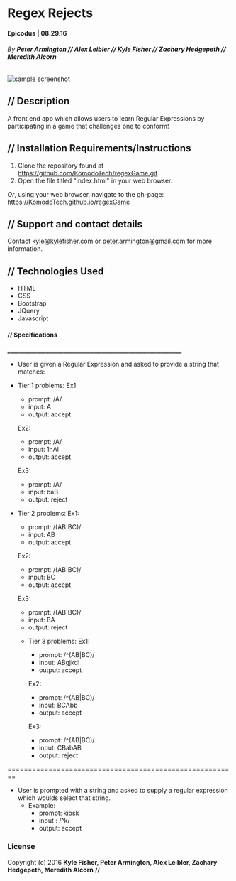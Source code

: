 # Regex Rejects

#### Epicodus | 08.29.16
###### _By **Peter Armington // Alex Leibler // Kyle Fisher // Zachary Hedgepeth // Meredith Alcorn**_

![sample screenshot](regexrejects.png)

## **//** Description

A front end app which allows users to learn Regular Expressions by participating in a game that challenges one to conform!

## **//** Installation Requirements/Instructions

1. Clone the repository found at https://github.com/KomodoTech/regexGame.git
2. Open the file titled "index.html" in your web browser.

_Or_, using your web browser, navigate to the gh-page: https://KomodoTech.github.io/regexGame

## **//** Support and contact details

Contact kyle@kylefisher.com or peter.armington@gmail.com for more information.

## **//** Technologies Used

* HTML
* CSS
* Bootstrap
* JQuery
* Javascript

#### **//** **Specifications**
**___________________________________________________________**

* User is given a Regular Expression and asked to provide a string that matches:

* Tier 1 problems:
  Ex1:
    + prompt: /A/
    + input:  A
    + output: accept

  Ex2:
    + prompt: /A/
    + input: 1hAl
    + output: accept

  Ex3:
    + prompt: /A/
    + input: baB
    + output: reject

* Tier 2 problems:
  Ex1:
    + prompt: /(AB|BC)/
    + input: AB
    + output: accept

  Ex2:
    + prompt: /(AB|BC)/
    + input: BC
    + output: accept

  Ex3:
    + prompt: /(AB|BC)/
    + input: BA
    + output: reject

  * Tier 3 problems:
    Ex1:
      + prompt: /^(AB|BC)/
      + input: ABgjkdl
      + output: accept

    Ex2:
      + prompt: /^(AB|BC)/
      + input: BCAbb
      + output: accept

    Ex3:
      + prompt: /^(AB|BC)/
      + input: CBabAB
      + output: reject

========================================================

* User is prompted with a string and asked to supply a regular expression which woulds select that string.
  * Example:
    + prompt: kiosk
    + input : /^k/
    + output: accept

### License

Copyright (c) 2016 **Kyle Fisher, Peter Armington, Alex Leibler, Zachary Hedgepeth, Meredith Alcorn** **//**
